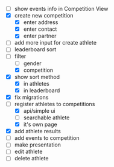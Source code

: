 - [ ] show events info in Competition View
- [x] create new competition
  - [x] enter address
  - [x] enter contact
  - [x] enter partner
- [ ] add more input for create athlete
- [ ] leaderboard sort
- [ ] filter
  - [ ] gender
  - [x] competition
- [x] show sort method 
  - [x] in athletes
  - [x] in leaderboard
- [x] fix migrations
- [ ] register athletes to competitions
  - [x] api/simple ui
  - [ ] searchable athlete
  - [x] it's own page
- [x] add athlete results
- [ ] add events to competition
- [ ] make presentation
- [ ] edit athlete
- [ ] delete athlete